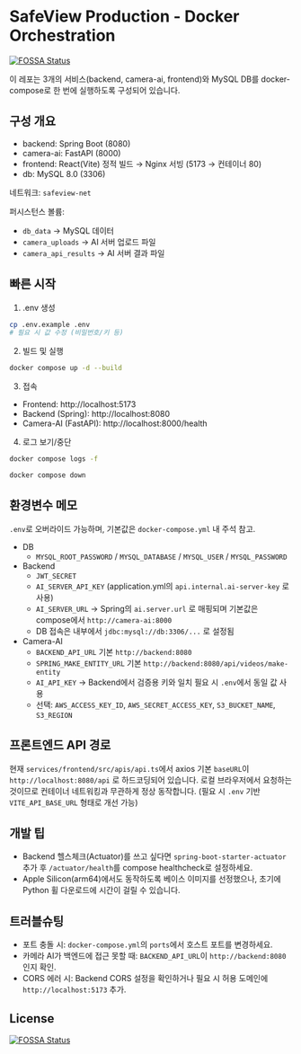 # SafeView Production - Docker Orchestration
[![FOSSA Status](https://app.fossa.com/api/projects/git%2Bgithub.com%2FSafeView%2FProduction.svg?type=shield)](https://app.fossa.com/projects/git%2Bgithub.com%2FSafeView%2FProduction?ref=badge_shield)


이 레포는 3개의 서비스(backend, camera-ai, frontend)와 MySQL DB를 docker-compose로 한 번에 실행하도록 구성되어 있습니다.

## 구성 개요
- backend: Spring Boot (8080)
- camera-ai: FastAPI (8000)
- frontend: React(Vite) 정적 빌드 → Nginx 서빙 (5173 → 컨테이너 80)
- db: MySQL 8.0 (3306)

네트워크: `safeview-net`

퍼시스턴스 볼륨:
- `db_data` → MySQL 데이터
- `camera_uploads` → AI 서버 업로드 파일
- `camera_api_results` → AI 서버 결과 파일

## 빠른 시작
1) .env 생성

```bash
cp .env.example .env
# 필요 시 값 수정 (비밀번호/키 등)
```

2) 빌드 및 실행

```bash
docker compose up -d --build
```

3) 접속
- Frontend: http://localhost:5173
- Backend (Spring): http://localhost:8080
- Camera-AI (FastAPI): http://localhost:8000/health

4) 로그 보기/중단

```bash
docker compose logs -f

docker compose down
```

## 환경변수 메모
`.env`로 오버라이드 가능하며, 기본값은 `docker-compose.yml` 내 주석 참고.

- DB
  - `MYSQL_ROOT_PASSWORD` / `MYSQL_DATABASE` / `MYSQL_USER` / `MYSQL_PASSWORD`
- Backend
  - `JWT_SECRET`
  - `AI_SERVER_API_KEY` (application.yml의 `api.internal.ai-server-key` 로 사용)
  - `AI_SERVER_URL` → Spring의 `ai.server.url` 로 매핑되며 기본값은 compose에서 `http://camera-ai:8000`
  - DB 접속은 내부에서 `jdbc:mysql://db:3306/...` 로 설정됨
- Camera-AI
  - `BACKEND_API_URL` 기본 `http://backend:8080`
  - `SPRING_MAKE_ENTITY_URL` 기본 `http://backend:8080/api/videos/make-entity`
  - `AI_API_KEY` → Backend에서 검증용 키와 일치 필요 시 `.env`에서 동일 값 사용
  - 선택: `AWS_ACCESS_KEY_ID`, `AWS_SECRET_ACCESS_KEY`, `S3_BUCKET_NAME`, `S3_REGION`

## 프론트엔드 API 경로
현재 `services/frontend/src/apis/api.ts`에서 axios 기본 `baseURL`이 `http://localhost:8080/api` 로 하드코딩되어 있습니다. 로컬 브라우저에서 요청하는 것이므로 컨테이너 네트워킹과 무관하게 정상 동작합니다. (필요 시 `.env` 기반 `VITE_API_BASE_URL` 형태로 개선 가능)

## 개발 팁
- Backend 헬스체크(Actuator)를 쓰고 싶다면 `spring-boot-starter-actuator` 추가 후 `/actuator/health`를 compose healthcheck로 설정하세요.
- Apple Silicon(arm64)에서도 동작하도록 베이스 이미지를 선정했으나, 초기에 Python 휠 다운로드에 시간이 걸릴 수 있습니다.

## 트러블슈팅
- 포트 충돌 시: `docker-compose.yml`의 `ports`에서 호스트 포트를 변경하세요.
- 카메라 AI가 백엔드에 접근 못할 때: `BACKEND_API_URL`이 `http://backend:8080`인지 확인.
- CORS 에러 시: Backend CORS 설정을 확인하거나 필요 시 허용 도메인에 `http://localhost:5173` 추가.



## License
[![FOSSA Status](https://app.fossa.com/api/projects/git%2Bgithub.com%2FSafeView%2FProduction.svg?type=large)](https://app.fossa.com/projects/git%2Bgithub.com%2FSafeView%2FProduction?ref=badge_large)